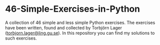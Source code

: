 # 46-Simple-Exercises-in-Python

A collection of 46 simple and less simple Python exercises. The exercises have been written, found and collected by Torbjörn Lager (torbjorn.lager@ling.gu.se). In this repository you can find my solutions to such exercises. 
